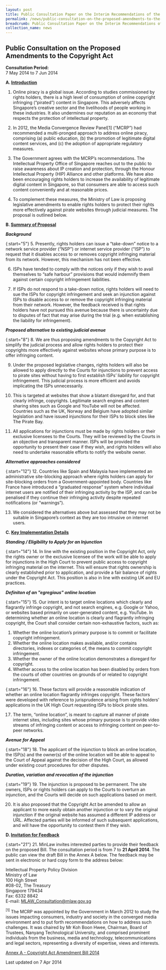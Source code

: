 ```yaml
---
layout: post
title: Public Consultation Paper on the Interim Recommendations of the Committee for Family Justice
permalink: /news/public-consultation-on-the-proposed-amendments-to-the-copyright-/
breadcrumb: Public Consultation Paper on the Interim Recommendations of the Committee for Family Justice
collection_name: news
---
```


Public Consultation on the Proposed Amendments to the Copyright Act
---

**Consultation Period:**  
7 May 2014 to 7 Jun 2014

<b>A. <u>Introduction</u></b>

1. Online piracy is a global issue.  According to studies commissioned by rights holders, there is a high level of consumption of online copyright infringing (“pirated”) content in Singapore.  This adversely affects Singapore’s creative sector and the livelihoods of people working in these industries.  It also undermines our reputation as an economy that respects the protection of intellectual property.

2. In 2012, the Media Convergence Review Panel[1] (“MCRP”) had recommended a multi-pronged approach to address online piracy, comprising (a) public education, (b) the promotion of legitimate digital content services, and (c) the adoption of appropriate regulatory measures.

3. The Government agrees with the MCRP’s recommendations.  The Intellectual Property Office of Singapore reaches out to the public to raise awareness about IP creation and protection, through the Honour Intellectual Property (HIP) Alliance and other platforms.  We have also been encouraging rights holders to increase the availability of legitimate digital content in Singapore, so that consumers are able to access such content conveniently and at reasonable prices. 

4. To complement these measures, the Ministry of Law is proposing legislative amendments to enable rights holders to protect their rights more effectively against pirate websites through judicial measures.  The proposal is outlined below.

<b>B. <u>Summary of Proposal</u></b>

<b><i>Background</i></b>

{:start="5"}
5. Presently, rights holders can issue a “take-down” notice to a network service provider (“NSP”) or internet service provider (“ISP”) to request that it disables access to or removes copyright infringing material from its network.  However, this mechanism has not been effective. 

6. ISPs have tended to comply with the notices only if they wish to avail themselves to “safe harbour” provisions that would indemnify them against certain copyright infringement liabilities. 

7. If ISPs do not respond to a take-down notice, rights holders will need to sue the ISPs for copyright infringement and seek an injunction against ISPs to disable access to or remove the copyright infringing material from their network.  However, the feedback received is that rights holders have not pursued this avenue because there is uncertainty due to disputes of fact that may arise during the trial (e.g. when establishing the liability for infringement). 

<b><i>Proposed alternative to existing judicial avenue</i></b>

{:start="8"}
8. We are thus proposing amendments to the Copyright Act to simplify the judicial process and allow rights holders to protect their copyrights more effectively against websites whose primary purpose is to offer infringing content. 

9. Under the proposed legislative changes, rights holders will also be allowed to apply directly to the Courts for injunctions to prevent access to pirate sites without having to first establish ISPs’ liability for copyright infringement.  This judicial process is more efficient and avoids implicating the ISPs unnecessarily.

10. This is targeted at websites that show a blatant disregard for, and that clearly infringe, copyrights.  Legitimate search engines and content sharing sites such as Google and YouTube will not be affected.  Countries such as the UK, Norway and Belgium have adopted similar legislation and have issued injunctions for their ISPs to block sites like The Pirate Bay.

11. All applications for injunctions must be made by rights holders or their exclusive licensees to the Courts.  They will be reviewed by the Courts in an objective and transparent manner.  ISPs will be provided the opportunity to present their case if they wish, and rights holders will also need to undertake reasonable efforts to notify the website owner. 

<b><i>Alternative approaches considered</i></b>

{:start="12"}
12. Countries like Spain and Malaysia have implemented an administrative site-blocking approach where rights holders can apply for site-blocking orders from a Government-appointed body.  Countries like France have introduced a “graduated response” system where individual internet users are notified of their infringing activity by the ISP, and can be penalised if they continue their infringing activity despite repeated notifications (or “warnings”).     

13. We considered the alternatives above but assessed that they may not be suitable in Singapore’s context as they are too intrusive on internet users.

<b>C. <u> Key Implementation Details</u></b>

<b><i>Standing / Eligibility to Apply for an Injunction</i></b>

{:start="14"}
14. In line with the existing position in the Copyright Act, only the rights owner or the exclusive licensee of the work will be able to apply for injunctions in the High Court to prevent public access to copyright infringing material on the internet.  This will ensure that rights ownership is clearly established prior to application, and provide a fair balance of rights under the Copyright Act.  This position is also in line with existing UK and EU practices.

<b><i>Definiton of an "egregious" online location</i></b>

{:start="15"}
15. Our intent is to target online locations which clearly and flagrantly infringe copyright, and not search engines, e.g. Google or Yahoo, or websites based primarily on user-generated content, e.g. YouTube.  In determining whether an online location is clearly and flagrantly infringing copyright, the Court shall consider certain non-exhaustive factors, such as: 

<ol style="lower-alpha">
  <li>Whether the online location’s primary purpose is to commit or facilitate copyright infringement.</li>
  <li>Whether the online location makes available, and/or contains directories, indexes or categories of, the means to commit copyright infringement.</li>
  <li>Whether the owner of the online location demonstrates a disregard for copyright.</li>
  <li>Whether access to the online location has been disabled by orders from the courts of other countries on grounds of or related to copyright infringement.</li>
</ol>

{:start="16"}
16. These factors will provide a reasonable indication of whether an online location flagrantly infringes copyright.  These factors were developed with reference to jurisprudence arising from rights holders’ applications in the UK High Court requesting ISPs to block pirate sites.

17. The term, “online location”, is meant to capture all manner of pirate internet sites, including sites whose primary purpose is to provide video streams of infringing content or access to infringing content on peer-to-peer networks.

<b><i>Avenue for Appeal</i></b>

{:start="18"}
18. The applicant of the injunction to block an online location, the ISP(s) and the owner(s) of the online location will be able to appeal to the Court of Appeal against the decision of the High Court, as allowed under existing court procedures for other disputes. 

<b><i>Duration, variation and revocation of the injunction</i></b>

{:start="19"}
19. The injunction is proposed to be permanent.  The site owners, ISPs or rights holders can apply to the Courts to overturn an injunction, and the Courts will decide on such applications based on merit.

20. It is also proposed that the Copyright Act be amended to allow an applicant to more easily obtain another injunction or to vary the original injunction if the original website has assumed a different IP address or URL.  Affected parties will be informed of such subsequent applications, and will have the opportunity to contest them if they wish.

<b>D. <u>Invitation for Feedback</u></b>

{:start="21"}
21. MinLaw invites interested parties to provide their feedback on the proposed Bill.  The consultation period is from 7 to **21 April 2014**.  The public can view the draft Bill in the Annex A below. The feedback may be sent in electronic or hard copy form to the address below:

<p class="address-centered">
  Intellectual Property Policy Division<br>
  Ministry of Law<br>
  100 High Street<br>
  #08-02, The Treasury<br>
  Singapore 179434<br>
  Fax: 6332 8842<br>
  E-mail: <a href="mailto:MLAW_Consultation@mlaw.gov.sg">MLAW_Consultation@mlaw.gov.sg</a>
</p>

<sup>[1]</sup> The MCRP was appointed by the Government in March 2012 to study the issues impacting consumers, industry and society in the converged media environment and to put forth recommendations on how to address such challenges.  It was chaired by Mr Koh Boon Hwee, Chairman, Board of Trustees, Nanyang Technological University, and comprised prominent individuals from the business, media and technology, telecommunications and legal sectors, representing a diversity of expertise, views and interests. 

[Annex A - Copyright Act Amendment Bill 2014](/files/AnnexA-CopyrightActAmendmentBill2014.pdf/)

<p class="right-side-updated">Last updated on 7 Apr 2014</p>
